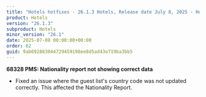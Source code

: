 ```yaml
---
title: "Hotels hotfixes - 26.1.3 Hotels, Release date July 8, 2025 - Hotfixes"
product: Hotels
version: "26.1.3"
subproduct: Hotels
minor_version: "26.1"
date: 2025-07-08 00:00:00+00:00
order: 62
guid: 9ab692883044729459198ee8d5ad43e719ba3bb5
---
```


<strong>68328 PMS: Nationality report not showing correct data</strong>
<ul><li>Fixed an issue where the guest list's country code was not updated correctly. This affected the Nationality Report.</li></ul>
